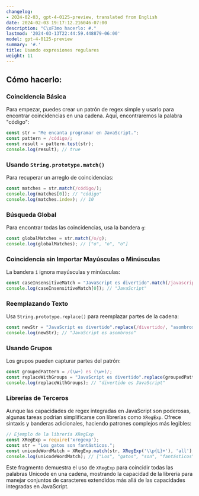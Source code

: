 ```yaml
---
changelog:
- 2024-02-03, gpt-4-0125-preview, translated from English
date: 2024-02-03 19:17:12.216046-07:00
description: "C\xF3mo hacerlo: #."
lastmod: '2024-03-13T22:44:59.448879-06:00'
model: gpt-4-0125-preview
summary: '#.'
title: Usando expresiones regulares
weight: 11
---
```


## Cómo hacerlo:


### Coincidencia Básica
Para empezar, puedes crear un patrón de regex simple y usarlo para encontrar coincidencias en una cadena. Aquí, encontraremos la palabra "código":

```javascript
const str = "Me encanta programar en JavaScript.";
const pattern = /código/;
const result = pattern.test(str);
console.log(result); // true
```

### Usando `String.prototype.match()`
Para recuperar un arreglo de coincidencias:

```javascript
const matches = str.match(/código/);
console.log(matches[0]); // "código"
console.log(matches.index); // 10
```

### Búsqueda Global
Para encontrar todas las coincidencias, usa la bandera `g`:

```javascript
const globalMatches = str.match(/o/g);
console.log(globalMatches); // ["o", "o", "o"]
```

### Coincidencia sin Importar Mayúsculas o Minúsculas
La bandera `i` ignora mayúsculas y minúsculas:

```javascript
const caseInsensitiveMatch = "JavaScript es divertido".match(/javascript/i);
console.log(caseInsensitiveMatch[0]); // "JavaScript"
```

### Reemplazando Texto
Usa `String.prototype.replace()` para reemplazar partes de la cadena:

```javascript
const newStr = "JavaScript es divertido".replace(/divertido/, "asombroso");
console.log(newStr); // "JavaScript es asombroso"
```

### Usando Grupos
Los grupos pueden capturar partes del patrón:

```javascript
const groupedPattern = /(\w+) es (\w+)/;
const replaceWithGroups = "JavaScript es divertido".replace(groupedPattern, "$2 es $1");
console.log(replaceWithGroups); // "divertido es JavaScript"
```

### Librerías de Terceros
Aunque las capacidades de regex integradas en JavaScript son poderosas, algunas tareas podrían simplificarse con librerías como `XRegExp`. Ofrece sintaxis y banderas adicionales, haciendo patrones complejos más legibles:

```javascript
// Ejemplo de la librería XRegExp
const XRegExp = require('xregexp');
const str = "Los gatos son fantásticos.";
const unicodeWordMatch = XRegExp.match(str, XRegExp('\\p{L}+'), 'all');
console.log(unicodeWordMatch); // ["Los", "gatos", "son", "fantásticos"]
```

Este fragmento demuestra el uso de `XRegExp` para coincidir todas las palabras Unicode en una cadena, mostrando la capacidad de la librería para manejar conjuntos de caracteres extendidos más allá de las capacidades integradas en JavaScript.
